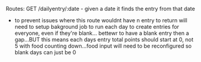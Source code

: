 Routes:
GET /dailyentry/:date - given a date it finds the entry from that date

* to prevent issues where this route wouldnt have n entry to return will need to setup bakground job to run each day to create entries for everyone, even if they're blank... bettewr to have a blank entry then a gap...BUT this means each days entry total points should start at 0, not 5 with food counting down...food input will need to be reconfigured so blank days can just be 0
